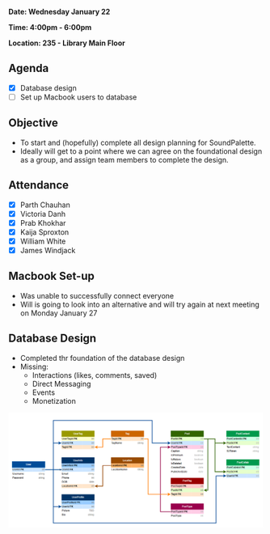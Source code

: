 **Date: Wednesday January 22**

**Time: 4:00pm - 6:00pm**

**Location: 235 - Library Main Floor**

## Agenda 
- [x] Database design
- [ ] Set up Macbook users to database

## Objective 
- To start and (hopefully) complete all design planning for SoundPalette. 
- Ideally will get to a point where we can agree on the foundational design as a group, and assign team members to complete the design.

## Attendance
- [x] Parth Chauhan
- [x] Victoria Danh
- [x] Prab Khokhar
- [x] Kaija Sproxton
- [x] William White
- [x] James Windjack

## Macbook Set-up
- Was unable to successfully connect everyone
- Will is going to look into an alternative and will try again at next meeting on Monday January 27

## Database Design
- Completed thr foundation of the database design
- Missing:
    - Interactions (likes, comments, saved)
    - Direct Messaging
    - Events
    - Monetization

![Database Design](Screenshots/DatabaseDesign.png)

